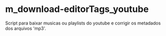# m_download-editorTags_youtube
Script para baixar musicas ou playlists do youtube e corrigir os metadados dos arquivos 'mp3'.
